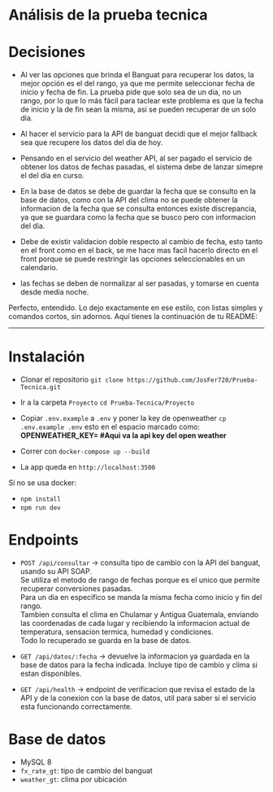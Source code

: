 # Análisis de la prueba tecnica

# Decisiones

- Al ver las opciones que brinda el Banguat para recuperar los datos, la mejor opción es el del rango, ya que me permite seleccionar fecha de inicio y fecha de fin. La prueba pide que solo sea de un dia, no un rango, por lo que lo más fácil para taclear este problema es que la fecha de inicio y la de fin sean la misma, asi se pueden recuperar de un solo dia. 

- Al hacer el servicio para la API de banguat decidi que el mejor fallback sea que recupere los datos del dia de hoy.

- Pensando en el servicio del weather API, al ser pagado el servicio de obtener los datos de fechas pasadas, el sistema debe de lanzar simepre el del dia en curso. 

- En la base de datos se debe de guardar la fecha que se consulto en la base de datos, como con la API del clima no se puede obtener la informacion de la fecha que se consulta entonces existe discrepancia, ya que se guardara como la fecha que se busco pero con informacion del dia.

- Debe de existir validacion doble respecto al cambio de fecha, esto tanto en el front como en el back, se me hace mas facil hacerlo directo en el front porque se puede restringir las opciones seleccionables en un calendario.

- las fechas se deben de normalizar al ser pasadas, y tomarse en cuenta desde media noche.

Perfecto, entendido. Lo dejo exactamente en ese estilo, con listas simples y comandos cortos, sin adornos. Aquí tienes la continuación de tu README:

---

# Instalación

* Clonar el repositorio
  `git clone https://github.com/JosFer720/Prueba-Tecnica.git`

* Ir a la carpeta `Proyecto`
  `cd Prueba-Tecnica/Proyecto`

* Copiar `.env.example` a `.env` y poner la key de openweather
  `cp .env.example .env`
  esto en el espacio marcado como: **OPENWEATHER_KEY= #Aqui va la api key del open weather**

* Correr con `docker-compose up --build`

* La app queda en `http://localhost:3500`

Si no se usa docker:

* `npm install`
* `npm run dev`

# Endpoints

* `POST /api/consultar` -> consulta tipo de cambio con la API del banguat, usando su API SOAP.  
  Se utiliza el metodo de rango de fechas porque es el unico que permite recuperar conversiones pasadas.  
  Para un dia en especifico se manda la misma fecha como inicio y fin del rango.  
  Tambien consulta el clima en Chulamar y Antigua Guatemala, enviando las coordenadas de cada lugar y recibiendo la informacion actual de temperatura, sensacion termica, humedad y condiciones.  
  Todo lo recuperado se guarda en la base de datos.  

* `GET /api/datos/:fecha` -> devuelve la informacion ya guardada en la base de datos para la fecha indicada. Incluye tipo de cambio y clima si estan disponibles.  

* `GET /api/health` -> endpoint de verificacion que revisa el estado de la API y de la conexion con la base de datos, util para saber si el servicio esta funcionando correctamente.  


# Base de datos

* MySQL 8
* `fx_rate_gt`: tipo de cambio del banguat
* `weather_gt`: clima por ubicación
